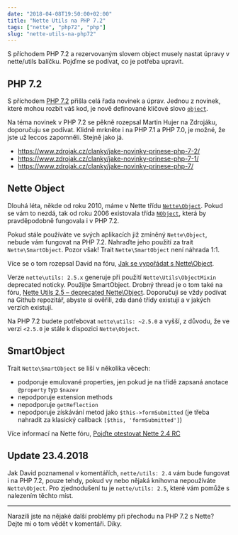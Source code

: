 ```yaml
---
date: "2018-04-08T19:50:00+02:00"
title: "Nette Utils na PHP 7.2"
tags: ["nette", "php72", "php"]
slug: "nette-utils-na-php72"
---
```


S příchodem PHP 7.2 a rezervovaným slovem object musely nastat úpravy v nette/utils balíčku. Pojďme se podívat, co je potřeba upravit.

<!--more-->

## PHP 7.2

S příchodem [PHP 7.2](http://php.net/releases/7_2_0.php) přišla celá řada novinek a úprav. Jednou z novinek, které mohou rozbít váš kod, je nově definované klíčové slovo [`object`](https://wiki.php.net/rfc/object-typehint).

Na téma novinek v PHP 7.2 se pěkně rozepsal Martin Hujer na Zdrojáku, doporučuju se podívat. Klidně mrkněte
i na PHP 7.1 a PHP 7.0, je možné, že jste už leccos zapomněli. Stejně jako já.

- https://www.zdrojak.cz/clanky/jake-novinky-prinese-php-7-2/
- https://www.zdrojak.cz/clanky/jake-novinky-prinese-php-7-1/
- https://www.zdrojak.cz/clanky/jake-novinky-prinese-php-7/


## Nette Object

Dlouhá léta, někde od roku 2010, máme v Nette třídu [`Nette\Object`](https://github.com/nette/nette/commits/v0.9/Nette/Utils/Object.php). Pokud se vám to nezdá, tak od roku 2006 existovala třída [`NObject`](https://github.com/nette/nette/commits/v0.6/Nette/NObject.php), která by pravděpodobně fungovala i v PHP 7.2.

Pokud stále používáte ve svých aplikacích již zmíněný `Nette\Object`, nebude vám fungovat na PHP 7.2. Nahraďte jeho použití za trait `Nette\SmartObject`. Pozor však! Trait `Nette\SmartObject` není náhrada 1:1.

Více se o tom rozepsal David na fóru, [Jak se vypořádat s Nette\Object](
https://forum.nette.org/cs/25958-jak-se-vyporadat-s-nette-object).

Verze `nette\utils: 2.5.x` generuje při použití `Nette\Utils\ObjectMixin` deprecated noticky. Použijte SmartObject. Drobný thread je o tom také na fóru, [Nette Utils 2.5 – deprecated Nette\Object](https://forum.nette.org/en/30180-nette-utils-2-5-deprecated-nette-object). Doporučuji se vždy podívat na Github repozitář, abyste si ověřili, zda dané třídy existují a v jakých verzích existují.

Na PHP 7.2 budete potřebovat `nette\utils: ~2.5.0` a vyšší, z důvodu, že ve verzi `<2.5.0` je stále k dispozici `Nette\Object`.


## SmartObject

Trait `Nette\SmartObject` se liší v několika věcech:

- podporuje emulované properties, jen pokud je na třídě zapsaná anotace `@property` typ `$nazev`
- nepodporuje extension methods
- nepodporuje `getReflection`
- nepodporuje získávání metod jako `$this->formSubmitted` (je třeba nahradit za klasický callback `[$this, 'formSubmitted']`)

Více informací na Nette fóru, [
Pojďte otestovat Nette 2.4 RC](https://forum.nette.org/cs/26250-pojdte-otestovat-nette-2-4-rc#p173934)

## Update 23.4.2018

Jak David poznamenal v komentářích, `nette/utils: 2.4` vám bude fungovat i na PHP 7.2, pouze tehdy, pokud vy nebo nějaká knihovna
nepoužíváte `Nette\Object`. Pro zjednodušení tu je `nette/utils: 2.5`, které vám pomůže s nalezením těchto míst.

----

Narazili jste na nějaké další problémy při přechodu na PHP 7.2 s Nette? Dejte mi o tom vědět v komentáři. Díky.
